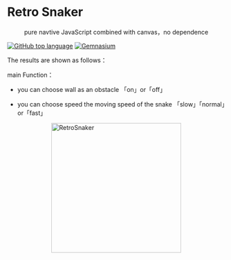 # Retro Snaker

<center>pure navtive JavaScript combined with canvas，no dependence</center>

[![GitHub top language](https://img.shields.io/github/languages/top/badges/shields.svg?style=plastic)]()
[![Gemnasium](https://img.shields.io/gemnasium/mathiasbynens/he.svg?style=plastic)]()

The results are shown as follows：

main Function：

- you can choose wall as an obstacle 「on」or「off」

- you can choose speed the moving speed of the snake 「slow」「normal」or「fast」

 <img src="images/RetroSnaker.gif" style="width:300px;display:block;margin:0 auto" alt="RetroSnaker" align=center />

